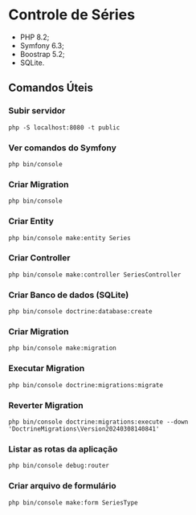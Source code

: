 # Controle de Séries

- PHP 8.2;
- Symfony 6.3;
- Boostrap 5.2;
- SQLite.

## Comandos Úteis

### Subir servidor
`php -S localhost:8080 -t public`

### Ver comandos do Symfony
`php bin/console`

### Criar Migration
`php bin/console`

### Criar Entity
`php bin/console make:entity Series`

### Criar Controller
`php bin/console make:controller SeriesController`

### Criar Banco de dados (SQLite)
`php bin/console doctrine:database:create`

### Criar Migration
`php bin/console make:migration`

### Executar Migration
`php bin/console doctrine:migrations:migrate`

### Reverter Migration
`php bin/console doctrine:migrations:execute --down 'DoctrineMigrations\Version20240308140841'`

### Listar as rotas da aplicação
`php bin/console debug:router`

### Criar arquivo de formulário
`php bin/console make:form SeriesType`
